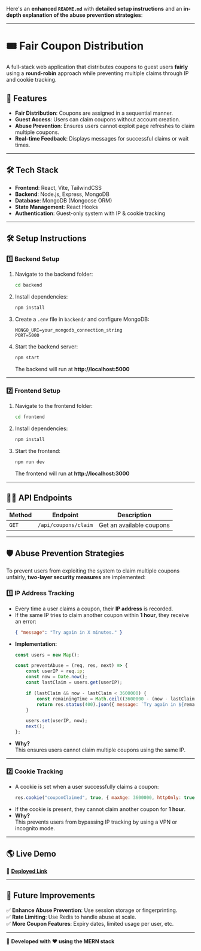 Here's an **enhanced `README.md`** with **detailed setup instructions** and an **in-depth explanation of the abuse prevention strategies**:  

---
# 🎟️ Fair Coupon Distribution

A full-stack web application that distributes coupons to guest users **fairly** using a **round-robin** approach while preventing multiple claims through IP and cookie tracking.

## 🚀 Features
- **Fair Distribution**: Coupons are assigned in a sequential manner.
- **Guest Access**: Users can claim coupons without account creation.
- **Abuse Prevention**: Ensures users cannot exploit page refreshes to claim multiple coupons.
- **Real-time Feedback**: Displays messages for successful claims or wait times.

---

## 🛠️ Tech Stack
- **Frontend**: React, Vite, TailwindCSS  
- **Backend**: Node.js, Express, MongoDB  
- **Database**: MongoDB (Mongoose ORM)  
- **State Management**: React Hooks  
- **Authentication**: Guest-only system with IP & cookie tracking  

---

## 🛠️ Setup Instructions

### **1️⃣ Backend Setup**
1. Navigate to the backend folder:
   ```sh
   cd backend
   ```
2. Install dependencies:
   ```sh
   npm install
   ```
3. Create a `.env` file in `backend/` and configure MongoDB:
   ```env
   MONGO_URI=your_mongodb_connection_string
   PORT=5000
   ```
4. Start the backend server:
   ```sh
   npm start
   ```
   The backend will run at **http://localhost:5000**

---

### **2️⃣ Frontend Setup**
1. Navigate to the frontend folder:
   ```sh
   cd frontend
   ```
2. Install dependencies:
   ```sh
   npm install
   ```
3. Start the frontend:
   ```sh
   npm run dev
   ```
   The frontend will run at **http://localhost:3000**

---

## 🧑‍💻 API Endpoints
| Method | Endpoint           | Description              |
|--------|-------------------|--------------------------|
| `GET`  | `/api/coupons/claim`      | Get an available coupons  |

---

## 🛡️ Abuse Prevention Strategies

To prevent users from exploiting the system to claim multiple coupons unfairly, **two-layer security measures** are implemented:

### **1️⃣ IP Address Tracking**
- Every time a user claims a coupon, their **IP address** is recorded.
- If the same IP tries to claim another coupon within **1 hour**, they receive an error:
  ```json
  { "message": "Try again in X minutes." }
  ```
- **Implementation:**
  ```js
  const users = new Map();

  const preventAbuse = (req, res, next) => {
      const userIP = req.ip;
      const now = Date.now();
      const lastClaim = users.get(userIP);

      if (lastClaim && now - lastClaim < 3600000) {
          const remainingTime = Math.ceil((3600000 - (now - lastClaim)) / 60000);
          return res.status(400).json({ message: `Try again in ${remainingTime} minutes.` });
      }

      users.set(userIP, now);
      next();
  };
  ```
- **Why?**  
  This ensures users cannot claim multiple coupons using the same IP.

---

### **2️⃣ Cookie Tracking**
- A cookie is set when a user successfully claims a coupon:
  ```js
  res.cookie("couponClaimed", true, { maxAge: 3600000, httpOnly: true });
  ```
- If the cookie is present, they cannot claim another coupon for **1 hour**.
- **Why?**  
  This prevents users from bypassing IP tracking by using a VPN or incognito mode.

---

## 🌎 Live Demo
🔗 **[Deployed Link](https://fair-coupon.vercel.app/)**  

---

## 🎯 Future Improvements
✅ **Enhance Abuse Prevention**: Use session storage or fingerprinting.  
✅ **Rate Limiting**: Use Redis to handle abuse at scale.  
✅ **More Coupon Features**: Expiry dates, limited usage per user, etc.  

---

🎯 **Developed with ❤️ using the MERN stack**
```